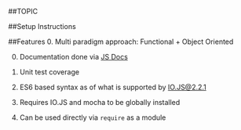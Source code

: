 ##TOPIC

##Setup Instructions


##Features
0. Multi paradigm approach: Functional + Object Oriented

0. Documentation done via [JS Docs](http://usejsdoc.org/)

0. Unit test coverage

0. ES6 based syntax as of what is supported by [IO.JS@2.2.1](https://iojs.org/en/index.html)

0. Requires IO.JS and mocha to be globally installed

0. Can be used directly via `require` as a module